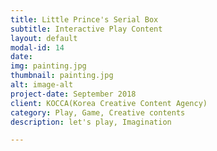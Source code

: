 ```yaml
---
title: Little Prince's Serial Box
subtitle: Interactive Play Content
layout: default
modal-id: 14
date:
img: painting.jpg
thumbnail: painting.jpg
alt: image-alt
project-date: September 2018
client: KOCCA(Korea Creative Content Agency)
category: Play, Game, Creative contents
description: let's play, Imagination

---
```

